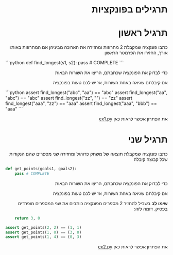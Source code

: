 <div dir="rtl">

תרגילים בפונקציות
================

# תרגיל ראשון 
כתבו פונקציה שמקבלת 2 מחרוזות ומחזירה את הארוכה מביניהן
אם המחרוזות באותו אורך, החזירו את הפרמטר הראשון

<div dir="ltr">
```python
def find_longest(s1, s2):
    pass # COMPLETE
```
</div>
 
 כדי לבדוק את הפונקציה שכתבתם, הריצו את השורות הבאות
 
 אם קיבלתם שגיאה באחת השורות, אז יש לכם טעות בפונקציה
<div dir="ltr"> 
```python
assert find_longest("abc", "aa") == "abc"
assert find_longest("aa", "abc") == "abc"
assert find_longest("zz", "") == "zz"
assert find_longest("aaa", "zz") == "aaa"
assert find_longest("aaa", "bbb") == "aaa"
``` 
</div>

את הפתרון אפשר לראות כאן [ex1.py](./ex1.py) 


# תרגיל שני 
כתבו פונקציה שמקבלת תוצאה של משחק כדורגל ומחזירה שני מספרים שהם הנקודות שכל קבוצה קיבלה

<div dir="ltr">

```python
def get_points(goals1, goals2):
    pass # COMPLETE
```

</div>

 כדי לבדוק את הפונקציה שכתבתם, הריצו את השורות הבאות

 אם קיבלתם שגיאה באחת השורות, אז יש לכם טעות בפונקציה
 
**שימו לב**
בשביל להחזיר 2 מספרים מפונקציה כותבים את שני 
המספרים מופרדים בפסיק. דומה לזה:

<div dir="ltr">

```python
    return 3, 0
```

</div>

<div dir="ltr"> 

 ```python
assert get_points(2, 2) == (1, 1)
assert get_points(1, 0) == (3, 0)
assert get_points(1, 4) == (0, 3)
``` 

</div>

את הפתרון אפשר לראות כאן [ex2.py](./ex2.py) 

</div>